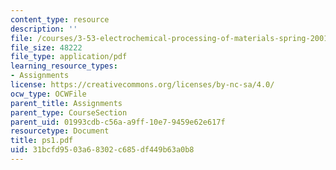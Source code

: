```yaml
---
content_type: resource
description: ''
file: /courses/3-53-electrochemical-processing-of-materials-spring-2001/31bcfd9503a68302c685df449b63a0b8_ps1.pdf
file_size: 48222
file_type: application/pdf
learning_resource_types:
- Assignments
license: https://creativecommons.org/licenses/by-nc-sa/4.0/
ocw_type: OCWFile
parent_title: Assignments
parent_type: CourseSection
parent_uid: 01993cdb-c56a-a9ff-10e7-9459e62e617f
resourcetype: Document
title: ps1.pdf
uid: 31bcfd95-03a6-8302-c685-df449b63a0b8
---
```

